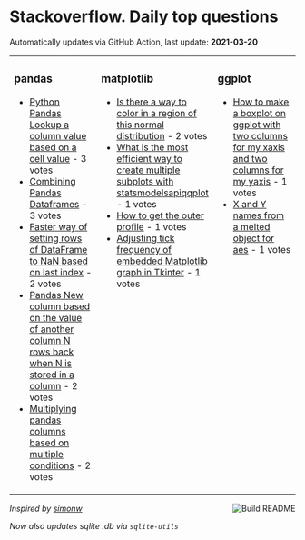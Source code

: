 # Stackoverflow. Daily top questions 

Automatically updates via GitHub Action, last update: **<!-- date starts -->2021-03-20<!-- date ends -->**


<table><tr><td valign="top" width="33%">

### pandas
<!-- pandas starts -->
* [Python Pandas  Lookup a column value based on a cell value](https://stackoverflow.com/questions/66725269/python-pandas-lookup-a-column-value-based-on-a-cell-value) - 3 votes
* [Combining Pandas Dataframes](https://stackoverflow.com/questions/66718979/combining-pandas-dataframes) - 3 votes
* [Faster way of setting rows of DataFrame to NaN based on last index](https://stackoverflow.com/questions/66724101/faster-way-of-setting-rows-of-dataframe-to-nan-based-on-last-index) - 2 votes
* [Pandas  New column based on the value of another column N rows back when N is stored in a column](https://stackoverflow.com/questions/66725758/pandas-new-column-based-on-the-value-of-another-column-n-rows-back-when-n-is) - 2 votes
* [Multiplying pandas columns based on multiple conditions](https://stackoverflow.com/questions/66717869/multiplying-pandas-columns-based-on-multiple-conditions) - 2 votes
<!-- pandas ends -->
</td><td valign="top" width="34%">


### matplotlib
<!-- matplotlib starts -->
* [Is there a way to color in a region of this normal distribution](https://stackoverflow.com/questions/66724640/is-there-a-way-to-color-in-a-region-of-this-normal-distribution) - 2 votes
* [What is the most efficient way to create multiple subplots with statsmodelsapiqqplot](https://stackoverflow.com/questions/66722077/what-is-the-most-efficient-way-to-create-multiple-subplots-with-statsmodels-api) - 1 votes
* [How to get the outer profile](https://stackoverflow.com/questions/66723006/how-to-get-the-outer-profile) - 1 votes
* [Adjusting tick frequency of embedded Matplotlib graph in Tkinter](https://stackoverflow.com/questions/66718071/adjusting-tick-frequency-of-embedded-matplotlib-graph-in-tkinter) - 1 votes
<!-- matplotlib ends -->
</td><td valign="top" width="34%">


### ggplot
<!-- ggplot2 starts -->
* [How to make a boxplot on ggplot with two columns for my xaxis and two columns for my yaxis](https://stackoverflow.com/questions/66724368/how-to-make-a-boxplot-on-ggplot-with-two-columns-for-my-x-axis-and-two-columns-f) - 1 votes
* [X and Y names from a melted object for aes](https://stackoverflow.com/questions/66719112/x-and-y-names-from-a-melted-object-for-aes) - 1 votes
<!-- ggplot2 ends -->
</td></tr></table>

<a href="https://github.com/hp0404/hp0404/actions"><img src="https://github.com/hp0404/hp0404/workflows/Build%20README/badge.svg" align="right" alt="Build README"></a> <p>*Inspired by  [simonw](https://github.com/simonw/simonw)*</p> <p> *Now also updates sqlite .db via `sqlite-utils`* </p>
